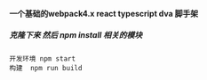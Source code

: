 #### 一个基础的webpack4.x react typescript dva 脚手架
##### 克隆下来 然后 npm install 相关的模块


    开发环境 npm start 
    构建  npm run build 
